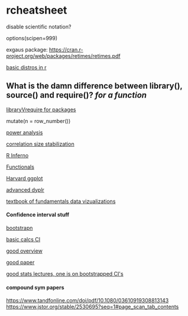 # rcheatsheet

disable scientific notation?

options(scipen=999)

exgaus package:
https://cran.r-project.org/web/packages/retimes/retimes.pdf

[basic distros in r](http://seankross.com/notes/dpqr/)



## What is the damn difference between library(), source() and require()? *for a function*
[libraryVrequire for packages](https://yihui.name/en/2014/07/library-vs-require/)


mutate(n = row_number())

[power analysis](https://www.statmethods.net/stats/power.html)

[correlation size stabilization](https://www.sciencedirect.com/science/article/pii/S0092656613000858)

[R Inferno](http://www.burns-stat.com/pages/Tutor/R_inferno.pdf)

[Functionals](http://adv-r.had.co.nz/Functionals.html)

[Harvard ggplot](http://tutorials.iq.harvard.edu/R/Rgraphics/Rgraphics.html)

[advanced dyplr](https://edwinth.github.io/blog/dplyr-recipes/)

[textbook of fundamentals data vizualizations](http://serialmentor.com/dataviz/index.html)

#### Confidence interval stuff
[bootstrapn](https://www.statmethods.net/advstats/bootstrapping.html)

[basic calcs CI](https://www.cyclismo.org/tutorial/R/confidence.html)

[good overview](http://rcompanion.org/handbook/C_03.html)

[good paper](https://besjournals.onlinelibrary.wiley.com/doi/full/10.1111/1365-2656.12382)

[good stats lectures, one is on bootstrapped CI's](http://www2.stat.duke.edu/~banks/111-lectures.dir/)

#### compound sym papers

https://www.tandfonline.com/doi/pdf/10.1080/03610919308813143
https://www.jstor.org/stable/2530695?seq=1#page_scan_tab_contents

